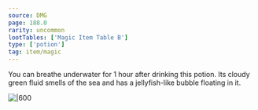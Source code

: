 ```yaml
---
source: DMG
page: 188.0
rarity: uncommon
lootTables: ['Magic Item Table B']
type: ['potion']
tag: item/magic
---
```


You can breathe underwater for 1 hour after drinking this potion. Its cloudy green fluid smells of the sea and has a jellyfish-like bubble floating in it.


![|600](https://5e.tools/img/items/DMG/Potion%20of%20Water%20Breathing.webp)